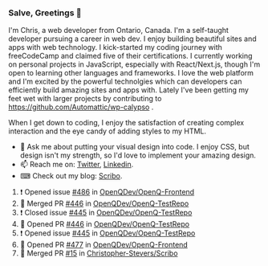 ### Salve, Greetings 👋

I'm Chris, a web developer from Ontario, Canada. I'm a self-taught developer pursuing a career in web dev. I enjoy building beautiful sites and apps with web technology.
I kick-started my coding journey with freeCodeCamp and claimed five of their certifications.  I currently working on personal projects in JavaScript, especially with React/Next.js, though I'm open to learning other languages and frameworks. I love the web platform and I'm excited by the powerful technolgies which can developers can efficiently build amazing sites and apps with. Lately I've been getting my feet wet with larger projects by contributing to https://github.com/Automattic/wp-calypso .

When I get down to coding, I enjoy the satisfaction of creating complex interaction and the eye candy of adding styles to my HTML. 

- 💬 Ask me about putting your visual design into code. I enjoy CSS, but design isn't my strength, so I'd love to implement your amazing design.
- 📫 Reach me on: [Twitter](https://twitter.com/Christo28120856), [Linkedin](https://www.linkedin.com/in/christopher-stevers-07b9a5204/).
- ⌨ Check out my blog: [Scribo](https://christopherstevers.cf).
<!--
**Christopher-Stevers/Christopher-Stevers** is a ✨ _special_ ✨ repository because its `README.md` (this file) appears on your GitHub profile.

Here are some ideas to get you started:

- 🔭 I’m currently working on ...
- 🌱 I’m currently learning ...
- 👯 I’m looking to collaborate on ...
- 🤔 I’m looking for help with ...
- 😄 Pronouns: ...
- ⚡ Fun fact: ...
-->

<!--START_SECTION:activity-->
1. ❗️ Opened issue [#486](https://github.com/OpenQDev/OpenQ-Frontend/issues/486) in [OpenQDev/OpenQ-Frontend](https://github.com/OpenQDev/OpenQ-Frontend)
2. 🎉 Merged PR [#446](https://github.com/OpenQDev/OpenQ-TestRepo/pull/446) in [OpenQDev/OpenQ-TestRepo](https://github.com/OpenQDev/OpenQ-TestRepo)
3. ❗️ Closed issue [#445](https://github.com/OpenQDev/OpenQ-TestRepo/issues/445) in [OpenQDev/OpenQ-TestRepo](https://github.com/OpenQDev/OpenQ-TestRepo)
4. 💪 Opened PR [#446](https://github.com/OpenQDev/OpenQ-TestRepo/pull/446) in [OpenQDev/OpenQ-TestRepo](https://github.com/OpenQDev/OpenQ-TestRepo)
5. ❗️ Opened issue [#445](https://github.com/OpenQDev/OpenQ-TestRepo/issues/445) in [OpenQDev/OpenQ-TestRepo](https://github.com/OpenQDev/OpenQ-TestRepo)
6. 💪 Opened PR [#477](https://github.com/OpenQDev/OpenQ-Frontend/pull/477) in [OpenQDev/OpenQ-Frontend](https://github.com/OpenQDev/OpenQ-Frontend)
7. 🎉 Merged PR [#15](https://github.com/Christopher-Stevers/Scribo/pull/15) in [Christopher-Stevers/Scribo](https://github.com/Christopher-Stevers/Scribo)
<!--END_SECTION:activity-->
